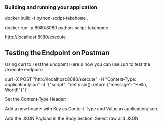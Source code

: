 ### Building and running your application

docker build -t python-script-takehome .


docker run -p 8080:8080 python-script-takehome

http://localhost:8080/execute



## Testing the Endpoint on Postman
Using curl to Test the Endpoint
Here is how you can use curl to test the /execute endpoint:

curl -X POST "http://localhost:8080/execute" -H "Content-Type: application/json" -d '{"script": "def main(): return {\"message\": \"Hello, World!\"}"}'

Set the Content-Type Header:

Add a new header with Key as Content-Type and Value as application/json.

Add the JSON Payload in the Body Section: Select raw and JSON 

